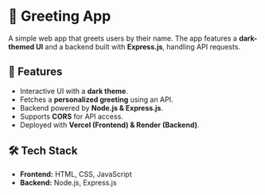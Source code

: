 # 🎉 Greeting App

A simple web app that greets users by their name. The app features a **dark-themed UI** and a backend built with **Express.js**, handling API requests.

## 🚀 Features
- Interactive UI with a **dark theme**.
- Fetches a **personalized greeting** using an API.
- Backend powered by **Node.js & Express.js**.
- Supports **CORS** for API access.
- Deployed with **Vercel (Frontend) & Render (Backend)**.


## 🛠 Tech Stack
- **Frontend:** HTML, CSS, JavaScript  
- **Backend:** Node.js, Express.js  



